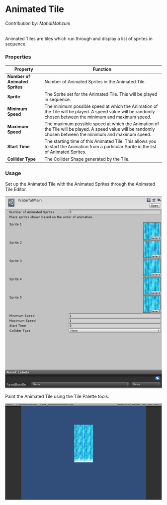 # Animated Tile

###### *Contribution by:  MahdiMahzuni*

Animated Tiles are tiles which run through and display a list of sprites in sequence.

### Properties

| Property                       | Function                                                     |
| ------------------------------ | ------------------------------------------------------------ |
| __Number of Animated Sprites__ | Number of Animated Sprites in the Animated Tile.             |
| __Sprite__                     | The Sprite set for the Animated Tile. This will be played in sequence. |
| __Minimum Speed__              | The minimum possible speed at which the Animation of the Tile will be played. A speed value will be randomly chosen between the minimum and maximum speed. |
| __Maximum Speed__              | The maximum possible speed at which the Animation of the Tile will be played. A speed value will be randomly chosen between the minimum and maximum speed. |
| __Start Time__                 | The starting time of this Animated Tile. This allows you to start the Animation from a particular Sprite in the list of Animated Sprites. |
| __Collider Type__              | The Collider Shape generated by the Tile.                    |

### Usage

Set up the Animated Tile with the Animated Sprites through the Animated Tile Editor.

![Animated Tile Editor](images/AnimatedTileEditor.png)

Paint the Animated Tile using the Tile Palette tools.

![Game View with Group Brush](images/AnimatedTile.png)